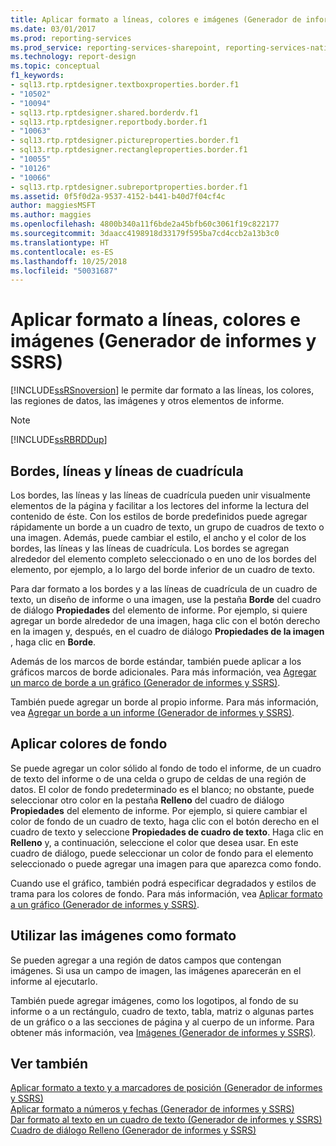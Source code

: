 ```yaml
---
title: Aplicar formato a líneas, colores e imágenes (Generador de informes y SSRS) | Microsoft Docs
ms.date: 03/01/2017
ms.prod: reporting-services
ms.prod_service: reporting-services-sharepoint, reporting-services-native
ms.technology: report-design
ms.topic: conceptual
f1_keywords:
- sql13.rtp.rptdesigner.textboxproperties.border.f1
- "10502"
- "10094"
- sql13.rtp.rptdesigner.shared.borderdv.f1
- sql13.rtp.rptdesigner.reportbody.border.f1
- "10063"
- sql13.rtp.rptdesigner.pictureproperties.border.f1
- sql13.rtp.rptdesigner.rectangleproperties.border.f1
- "10055"
- "10126"
- "10066"
- sql13.rtp.rptdesigner.subreportproperties.border.f1
ms.assetid: 0f5f0d2a-9537-4152-b441-b40d7f04cf4c
author: maggiesMSFT
ms.author: maggies
ms.openlocfilehash: 4800b340a11f6bde2a45bfb60c3061f19c822177
ms.sourcegitcommit: 3daacc4198918d33179f595ba7cd4ccb2a13b3c0
ms.translationtype: HT
ms.contentlocale: es-ES
ms.lasthandoff: 10/25/2018
ms.locfileid: "50031687"
---
```

# <a name="formatting-lines-colors-and-images-report-builder-and-ssrs"></a>Aplicar formato a líneas, colores e imágenes (Generador de informes y SSRS)
  [!INCLUDE[ssRSnoversion](../../includes/ssrsnoversion-md.md)] le permite dar formato a las líneas, los colores, las regiones de datos, las imágenes y otros elementos de informe.  
  
> [!NOTE]  
>  [!INCLUDE[ssRBRDDup](../../includes/ssrbrddup-md.md)]  
  
## <a name="borders-lines-and-gridlines"></a>Bordes, líneas y líneas de cuadrícula  
 Los bordes, las líneas y las líneas de cuadrícula pueden unir visualmente elementos de la página y facilitar a los lectores del informe la lectura del contenido de éste. Con los estilos de borde predefinidos puede agregar rápidamente un borde a un cuadro de texto, un grupo de cuadros de texto o una imagen. Además, puede cambiar el estilo, el ancho y el color de los bordes, las líneas y las líneas de cuadrícula. Los bordes se agregan alrededor del elemento completo seleccionado o en uno de los bordes del elemento, por ejemplo, a lo largo del borde inferior de un cuadro de texto.  
  
 Para dar formato a los bordes y a las líneas de cuadrícula de un cuadro de texto, un diseño de informe o una imagen, use la pestaña **Borde** del cuadro de diálogo **Propiedades** del elemento de informe. Por ejemplo, si quiere agregar un borde alrededor de una imagen, haga clic con el botón derecho en la imagen y, después, en el cuadro de diálogo **Propiedades de la imagen** , haga clic en **Borde**.  
  
 Además de los marcos de borde estándar, también puede aplicar a los gráficos marcos de borde adicionales. Para más información, vea [Agregar un marco de borde a un gráfico &#40;Generador de informes y SSRS&#41;](../../reporting-services/report-design/add-a-border-frame-to-a-chart-report-builder-and-ssrs.md).  
  
 También puede agregar un borde al propio informe. Para más información, vea [Agregar un borde a un informe &#40;Generador de informes y SSRS&#41;](../../reporting-services/report-design/add-a-border-to-a-report-report-builder-and-ssrs.md).  
  
## <a name="applying-background-colors"></a>Aplicar colores de fondo  
 Se puede agregar un color sólido al fondo de todo el informe, de un cuadro de texto del informe o de una celda o grupo de celdas de una región de datos. El color de fondo predeterminado es el blanco; no obstante, puede seleccionar otro color en la pestaña **Relleno** del cuadro de diálogo **Propiedades** del elemento de informe. Por ejemplo, si quiere cambiar el color de fondo de un cuadro de texto, haga clic con el botón derecho en el cuadro de texto y seleccione **Propiedades de cuadro de texto**. Haga clic en **Relleno** y, a continuación, seleccione el color que desea usar. En este cuadro de diálogo, puede seleccionar un color de fondo para el elemento seleccionado o puede agregar una imagen para que aparezca como fondo.  
  
 Cuando use el gráfico, también podrá especificar degradados y estilos de trama para los colores de fondo. Para más información, vea [Aplicar formato a un gráfico &#40;Generador de informes y SSRS&#41;](../../reporting-services/report-design/formatting-a-chart-report-builder-and-ssrs.md).  
  
## <a name="using-images-as-formatting"></a>Utilizar las imágenes como formato  
 Se pueden agregar a una región de datos campos que contengan imágenes. Si usa un campo de imagen, las imágenes aparecerán en el informe al ejecutarlo.  
  
 También puede agregar imágenes, como los logotipos, al fondo de su informe o a un rectángulo, cuadro de texto, tabla, matriz o algunas partes de un gráfico o a las secciones de página y al cuerpo de un informe. Para obtener más información, vea [Imágenes &#40;Generador de informes y SSRS&#41;](../../reporting-services/report-design/images-report-builder-and-ssrs.md).  
  
## <a name="see-also"></a>Ver también  
 [Aplicar formato a texto y a marcadores de posición &#40;Generador de informes y SSRS&#41;](../../reporting-services/report-design/formatting-text-and-placeholders-report-builder-and-ssrs.md)   
 [Aplicar formato a números y fechas &#40;Generador de informes y SSRS&#41;](../../reporting-services/report-design/formatting-numbers-and-dates-report-builder-and-ssrs.md)   
 [Dar formato al texto en un cuadro de texto &#40;Generador de informes y SSRS&#41;](../../reporting-services/report-design/format-text-in-a-text-box-report-builder-and-ssrs.md)   
 [Cuadro de diálogo Relleno &#40;Generador de informes y SSRS&#41;](https://msdn.microsoft.com/library/93a91d02-d558-4a0e-8d17-3fdf21e208d3)  
  
  
